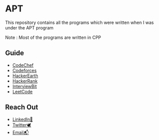 
# APT

This repository contains all the programs which were written when I was under the APT program

Note : Most of the programs are written in CPP


## Guide

 - [CodeChef](https://github.com/burpcat/APT/tree/master/CodeChef)
 - [Codeforces](https://github.com/burpcat/APT/tree/master/Codeforces)
 - [HackerEarth](https://github.com/burpcat/APT/tree/master/HackerEarth)
 - [HackerRank](https://github.com/burpcat/APT/tree/master/HackerRank)
 - [InterviewBit](https://github.com/burpcat/APT/tree/master/InterviewBit)
 - [LeetCode](https://github.com/burpcat/APT/tree/master/LeetCode)


  
## Reach Out

- [LinkedIn📃](https://www.linkedin.com/in/avinasharutla/)
- [Twitter🕊](https://twitter.com/burpcat_)
- [Email📬](mailto:codekuramat@gmail.com)

